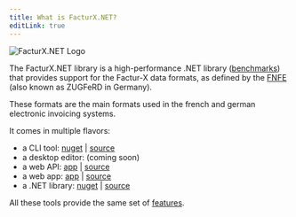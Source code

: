 ```yaml
---
title: What is FacturX.NET?
editLink: true 
---
```


![FacturX.NET Logo](/logo.png)

The FacturX.NET library is a high-performance .NET library ([benchmarks](https://github.com/FacturX-NET/FacturXDotNet/tree/master/Benchmark)) that provides support for the
Factur-X data formats, as defined by the [FNFE](https://fnfe-mpe.org/factur-x/) (also known as ZUGFeRD in Germany).

These formats are the main formats used in the french and german electronic invoicing systems.

It comes in multiple flavors:

- a CLI tool: [nuget](https://www.nuget.org/packages/FacturXDotNet.CLI) | [source](https://github.com/FacturX-NET/FacturXDotNet/tree/master/FacturXDotNet.CLI)
- a desktop editor: (coming soon)
- a web API: [app](https://api.facturxdotnet.org) | [source](https://github.com/FacturX-NET/FacturXDotNet/tree/master/FacturXDotNet.API)
- a web app: [app](https://editor.facturxdotnet.org) | [source](https://github.com/FacturX-NET/FacturXDotNet/tree/master/FacturXDotNet.WebEditor)
- a .NET library: [nuget](https://www.nuget.org/packages/FacturXDotNet) | [source](https://github.com/FacturX-NET/FacturXDotNet/tree/master/FacturXDotNet)

All these tools provide the same set of [features](#features).